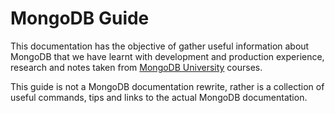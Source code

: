 # MongoDB Guide

This documentation has the objective of gather useful information about MongoDB that we have learnt with development and production experience, research and notes taken from [MongoDB University](https://university.mongodb.com/) courses.

This guide is not a MongoDB documentation rewrite, rather is a collection of useful commands, tips and links to the actual MongoDB documentation.
